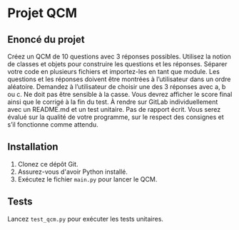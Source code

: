 # Projet QCM

## Enoncé du projet

Créez un QCM de 10 questions avec 3 réponses possibles.
Utilisez la notion de classes et objets pour construire les questions et les réponses.
Séparer votre code en plusieurs fichiers et importez-les en tant que module.
Les questions et les réponses doivent être montrées à l’utilisateur dans un ordre
aléatoire.
Demandez à l’utilisateur de choisir une des 3 réponses avec a, b ou c. Ne doit pas
être sensible à la casse.
Vous devrez afficher le score final ainsi que le corrigé à la fin du test.
À rendre sur GitLab individuellement avec un README.md et un test unitaire.
Pas de rapport écrit. Vous serez évalué sur la qualité de votre programme, sur le
respect des consignes et s’il fonctionne comme attendu.
## Installation
1. Clonez ce dépôt Git.
2. Assurez-vous d'avoir Python installé.
3. Exécutez le fichier `main.py` pour lancer le QCM.

## Tests
Lancez `test_qcm.py` pour exécuter les tests unitaires.
